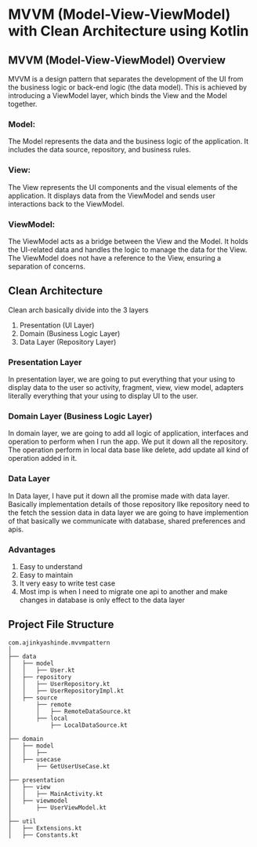 # MVVM (Model-View-ViewModel) with Clean Architecture using Kotlin

## MVVM (Model-View-ViewModel) Overview

MVVM is a design pattern that separates the development of the UI from the business logic or back-end logic (the data model). 
This is achieved by introducing a ViewModel layer, which binds the View and the Model together.

### Model: 
The Model represents the data and the business logic of the application. It includes the data source, repository, and business rules.

### View: 
The View represents the UI components and the visual elements of the application. It displays data from the ViewModel and sends user interactions back to the ViewModel.

### ViewModel: 
The ViewModel acts as a bridge between the View and the Model. It holds the UI-related data and handles the logic to manage the data for the View. 
The ViewModel does not have a reference to the View, ensuring a separation of concerns.

## Clean Architecture

Clean arch basically divide into the 3 layers

1. Presentation (UI Layer)
2. Domain (Business Logic Layer)
3. Data Layer (Repository Layer)

### Presentation Layer
In presentation layer, we are going to put everything that your using to display data to the user so activity, fragment, view, view model, 
adapters literally everything that your using to display UI to the user.

### Domain Layer (Business Logic Layer)
In domain layer, we are going to add all logic of application, interfaces and operation to perform when I run the app.
We put it down all the repository. The operation perform in local data base like delete, 
add update all kind of operation added in it.

### Data Layer 
In Data layer, I have put it down all the promise made with data layer. Basically implementation details of those repository 
lIke repository need to the  fetch the session data in data layer we are going to have implemention of that basically we communicate with database, shared preferences and apis.

### Advantages 
1. Easy to understand 
2. Easy to maintain 
3. It very easy to write test case
4. Most imp is when I need to migrate one api to another and make changes in database is only effect to the data layer

## Project File Structure
```
com.ajinkyashinde.mvvmpattern
│
├── data
│   ├── model
│   │   ├── User.kt
│   ├── repository
│   │   ├── UserRepository.kt
│   │   ├── UserRepositoryImpl.kt
│   ├── source
│       ├── remote
│       │   ├── RemoteDataSource.kt
│       ├── local
│           ├── LocalDataSource.kt
│
├── domain
│   ├── model
│   │   ├── 
│   ├── usecase
│       ├── GetUserUseCase.kt
│
├── presentation
│   ├── view
│   │   ├── MainActivity.kt
│   ├── viewmodel
│       ├── UserViewModel.kt
│
├── util
│   ├── Extensions.kt
│   ├── Constants.kt
```
